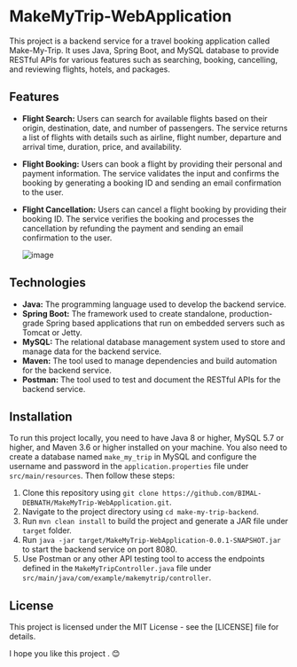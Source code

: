# MakeMyTrip-WebApplication

This project is a backend service for a travel booking application called Make-My-Trip. It uses Java, Spring Boot, and MySQL database to provide RESTful APIs for various features such as searching, booking, cancelling, and reviewing flights, hotels, and packages.

## Features

- **Flight Search:** Users can search for available flights based on their origin, destination, date, and number of passengers. The service returns a list of flights with details such as airline, flight number, departure and arrival time, duration, price, and availability.
- **Flight Booking:** Users can book a flight by providing their personal and payment information. The service validates the input and confirms the booking by generating a booking ID and sending an email confirmation to the user.
- **Flight Cancellation:** Users can cancel a flight booking by providing their booking ID. The service verifies the booking and processes the cancellation by refunding the payment and sending an email confirmation to the user.

   ![image](https://github.com/BIMAL-DEBNATH/MakeMyTrip-WebApplication/assets/131388946/c019f698-6fa8-462c-bb74-e0ce5d60fe6e)


## Technologies

- **Java:** The programming language used to develop the backend service.
- **Spring Boot:** The framework used to create standalone, production-grade Spring based applications that run on embedded servers such as Tomcat or Jetty.
- **MySQL:** The relational database management system used to store and manage data for the backend service.
- **Maven:** The tool used to manage dependencies and build automation for the backend service.
- **Postman:** The tool used to test and document the RESTful APIs for the backend service.

## Installation

To run this project locally, you need to have Java 8 or higher, MySQL 5.7 or higher, and Maven 3.6 or higher installed on your machine. You also need to create a database named `make_my_trip` in MySQL and configure the username and password in the `application.properties` file under `src/main/resources`. Then follow these steps:

1. Clone this repository using `git clone https://github.com/BIMAL-DEBNATH/MakeMyTrip-WebApplication.git`.
2. Navigate to the project directory using `cd make-my-trip-backend`.
3. Run `mvn clean install` to build the project and generate a JAR file under `target` folder.
4. Run `java -jar target/MakeMyTrip-WebApplication-0.0.1-SNAPSHOT.jar` to start the backend service on port 8080.
5. Use Postman or any other API testing tool to access the endpoints defined in the `MakeMyTripController.java` file under `src/main/java/com/example/makemytrip/controller`.

## License

This project is licensed under the MIT License - see the [LICENSE] file for details.

I hope you like this project . 😊
